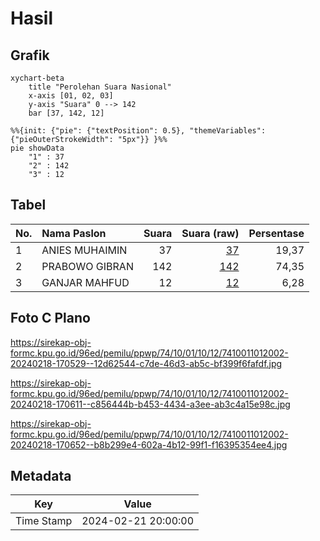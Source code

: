 # Hasil

## Grafik

```mermaid
xychart-beta
    title "Perolehan Suara Nasional"
    x-axis [01, 02, 03]
    y-axis "Suara" 0 --> 142
    bar [37, 142, 12]
```

```mermaid
%%{init: {"pie": {"textPosition": 0.5}, "themeVariables": {"pieOuterStrokeWidth": "5px"}} }%%
pie showData
    "1" : 37
    "2" : 142
    "3" : 12
```

## Tabel

| No. | Nama Paslon    | Suara | Suara (raw) | Persentase |
|:--- |:-------------- | -----:| -----------:| ----------:|
| 1   | ANIES MUHAIMIN | 37    | [37][p-1]   | 19,37      |
| 2   | PRABOWO GIBRAN | 142   | [142][p-2]  | 74,35      |
| 3   | GANJAR MAHFUD  | 12    | [12][p-3]   | 6,28       |


[p-1]: https://github.com/gigit-pemilu/pemilu-2024/blob/main/pilpres/hitung-suara/sub/74-sulawesi-tenggara/sub/10-buton-utara/sub/01-kulisusu/sub/1012-lemo/sub/002-tps/sub/paslon-1.txt
[p-2]: https://github.com/gigit-pemilu/pemilu-2024/blob/main/pilpres/hitung-suara/sub/74-sulawesi-tenggara/sub/10-buton-utara/sub/01-kulisusu/sub/1012-lemo/sub/002-tps/sub/paslon-2.txt
[p-3]: https://github.com/gigit-pemilu/pemilu-2024/blob/main/pilpres/hitung-suara/sub/74-sulawesi-tenggara/sub/10-buton-utara/sub/01-kulisusu/sub/1012-lemo/sub/002-tps/sub/paslon-3.txt

## Foto C Plano

https://sirekap-obj-formc.kpu.go.id/96ed/pemilu/ppwp/74/10/01/10/12/7410011012002-20240218-170529--12d62544-c7de-46d3-ab5c-bf399f6fafdf.jpg

https://sirekap-obj-formc.kpu.go.id/96ed/pemilu/ppwp/74/10/01/10/12/7410011012002-20240218-170611--c856444b-b453-4434-a3ee-ab3c4a15e98c.jpg

https://sirekap-obj-formc.kpu.go.id/96ed/pemilu/ppwp/74/10/01/10/12/7410011012002-20240218-170652--b8b299e4-602a-4b12-99f1-f16395354ee4.jpg


## Metadata

| Key        | Value               |
| ---------- | ------------------- |
| Time Stamp | 2024-02-21 20:00:00 |



